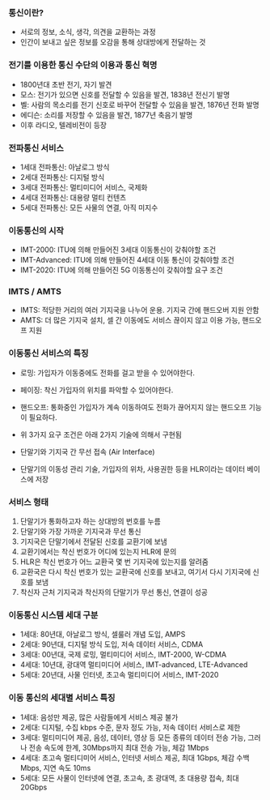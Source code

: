 ### 통신이란?
- 서로의 정보, 소식, 생각, 의견을 교환하는 과정
- 인간이 보내고 싶은 정보를 오감을 통해 상대방에게 전달하는 것

### 전기를 이용한 통신 수단의 이용과 통신 혁명
- 1800년대 초반 전기, 자기 발견
- 모스: 전기가 있으면 신호를 전달할 수 있음을 발견, 1838년 전신기 발명
- 벨: 사람의 목소리를 전기 신호로 바꾸어 전달할 수 있음을 발견, 1876년 전화 발명
- 에디슨: 소리를 저장할 수 있음을 발견, 1877년 축음기 발명
- 이후 라디오, 텔레비전이 등장

### 전파통신 서비스
- 1세대 전파통신: 아날로그 방식
- 2세대 전파통신: 디지털 방식
- 3세대 전파통신: 멀티미디어 서비스, 국제화
- 4세대 전파통신: 대용량 멀티 컨텐츠
- 5세대 전파통신: 모든 사물의 연결, 아직 미지수

### 이동통신의 시작
- IMT-2000: ITU에 의해 만들어진 3세대 이동통신이 갖춰야할 조건
- IMT-Advanced: ITU에 의해 만들어진 4세대 이동 통신이 갖춰야할 조건
- IMT-2020: ITU에 의해 만들어진 5G 이동통신이 갖춰야할 요구 조건

### IMTS / AMTS
- IMTS: 적당한 거리의 여러 기지국을 나누어 운용. 기지국 간에 핸드오버 지원 안함
- AMTS: 더 많은 기지국 설치, 셀 간 이동에도 서비스 끊이지 않고 이용 가능, 핸드오프 지원

### 이동통신 서비스의 특징
- 로밍: 가입자가 이동중에도 전화를 걸고 받을 수 있어야한다.
- 페이징: 착신 가입자의 위치를 파악할 수 있어야한다.
- 핸드오프: 통화중인 가입자가 계속 이동하여도 전화가 끊어지지 않는 핸드오프 기능이 필요하다.

- 위 3가지 요구 조건은 아래 2가지 기술에 의해서 구현됨
- 단말기와 기지국 간 무선 접속 (Air Interface)
- 단말기의 이동성 관리 기술, 가입자의 위차, 사용권한 등을 HLR이라는 데이터 베이스에 저장

### 서비스 형태
1. 단말기가 통화하고자 하는 상대방의 번호를 누름
2. 단말기와 가장 가까운 기지국과 무선 통신
3. 기지국은 단말기에서 전달된 신호를 교환기에 보냄
4. 교환기에서는 착신 번호가 어디에 있는지 HLR에 문의
5. HLR은 착신 번호가 어느 교환국 몇 번 기지국에 있는지를 알려줌
6. 교환국은 다시 착신 번호가 있는 교환국에 신호를 보내고, 여기서 다시 기지국에 신호를 보냄
7. 착신자 근처 기지국과 착신자의 단말기가 무선 통신, 연결이 성공

### 이동통신 시스템 세대 구분
- 1세대: 80년대, 아날로그 방식, 셀룰러 개념 도입, AMPS
- 2세대: 90년대, 디지털 방식 도입, 저속 데이터 서비스, CDMA
- 3세대: 00년대, 국제 로밍, 멀티미디어 서비스, IMT-2000, W-CDMA
- 4세대: 10년대, 광대역 멀티미디어 서비스, IMT-advanced, LTE-Advanced
- 5세대: 20년대, 사물 인터넷, 초고속 멀티미디어 서비스, IMT-2020

### 이동 통신의 세대별 서비스 특징
- 1세대: 음성만 제공, 많은 사람들에게 서비스 제공 불가
- 2세대: 디지털, 수집 kbps 수준, 문자 정도 가능, 저속 데이터 서비스로 제한
- 3세대: 멀티미디어 제공, 음성, 데이터, 영상 등 모든 종류의 데이터 전송 가능, 그러나 전송 속도에 한계, 30Mbps까지 최대 전송 가능, 체감 1Mbps
- 4세대: 초고속 멀티디미어 서비스, 인터넷 서비스 제공, 최대 1Gbps, 체감 수백 Mbps, 지연 속도 10ms
- 5세대: 모든 사물이 인터넷에 연결, 초고속, 초 광대역, 초 대용량 접속, 최대 20Gbps 
